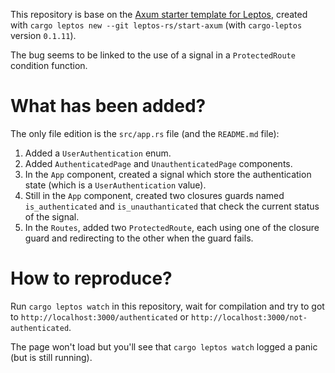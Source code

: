This repository is base on the [Axum starter template for Leptos](https://github.com/leptos-rs/start-axum), created with `cargo leptos new --git leptos-rs/start-axum` (with `cargo-leptos` version `0.1.11`).

The bug seems to be linked to the use of a signal in a `ProtectedRoute` condition function.


What has been added?
====================

The only file edition is the `src/app.rs` file (and the `README.md` file):

1. Added a `UserAuthentication` enum.
2. Added `AuthenticatedPage` and `UnauthenticatedPage` components.
3. In the `App` component, created a signal which store the authentication state (which is a `UserAuthentication` value).
4. Still in the `App` component, created two closures guards named `is_authenticated` and `is_unauthanticated` that check the current status of the signal.
5. In the `Routes`, added two `ProtectedRoute`, each using one of the closure guard and redirecting to the other when the guard fails.


How to reproduce?
=================

Run `cargo leptos watch` in this repository, wait for compilation and try to got to `http://localhost:3000/authenticated` or `http://localhost:3000/not-authenticated`.

The page won't load but you'll see that `cargo leptos watch` logged a panic (but is still running).
